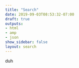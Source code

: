 ```yaml
---
title: "Search"
date: 2019-09-03T08:53:32-07:00
draft: true
outputs:
- html
- amp
- json
show_sidebar: false
layout: search
---
```


duh